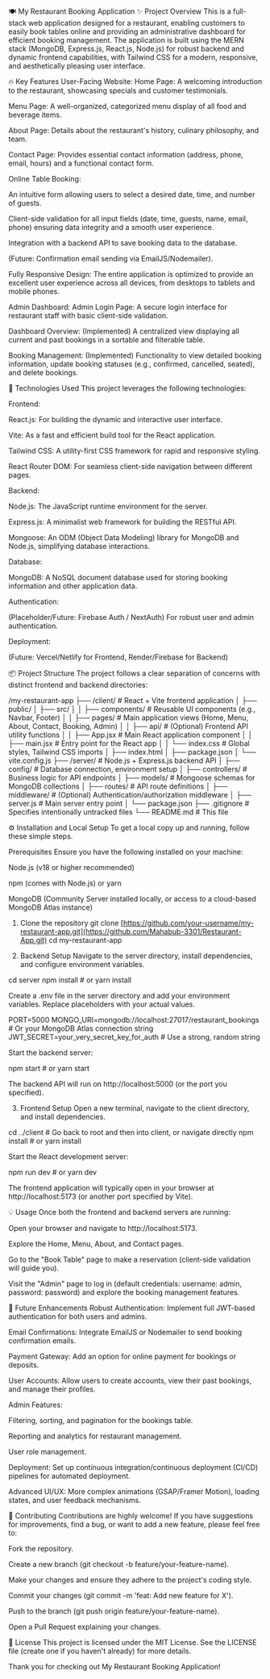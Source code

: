 🍽️ My Restaurant Booking Application
✨ Project Overview
This is a full-stack web application designed for a restaurant, enabling customers to easily book tables online and providing an administrative dashboard for efficient booking management. The application is built using the MERN stack (MongoDB, Express.js, React.js, Node.js) for robust backend and dynamic frontend capabilities, with Tailwind CSS for a modern, responsive, and aesthetically pleasing user interface.

🔥 Key Features
User-Facing Website:
Home Page: A welcoming introduction to the restaurant, showcasing specials and customer testimonials.

Menu Page: A well-organized, categorized menu display of all food and beverage items.

About Page: Details about the restaurant's history, culinary philosophy, and team.

Contact Page: Provides essential contact information (address, phone, email, hours) and a functional contact form.

Online Table Booking:

An intuitive form allowing users to select a desired date, time, and number of guests.

Client-side validation for all input fields (date, time, guests, name, email, phone) ensuring data integrity and a smooth user experience.

Integration with a backend API to save booking data to the database.

(Future: Confirmation email sending via EmailJS/Nodemailer).

Fully Responsive Design: The entire application is optimized to provide an excellent user experience across all devices, from desktops to tablets and mobile phones.

Admin Dashboard:
Admin Login Page: A secure login interface for restaurant staff with basic client-side validation.

Dashboard Overview: (Implemented) A centralized view displaying all current and past bookings in a sortable and filterable table.

Booking Management: (Implemented) Functionality to view detailed booking information, update booking statuses (e.g., confirmed, cancelled, seated), and delete bookings.

🚀 Technologies Used
This project leverages the following technologies:

Frontend:

React.js: For building the dynamic and interactive user interface.

Vite: As a fast and efficient build tool for the React application.

Tailwind CSS: A utility-first CSS framework for rapid and responsive styling.

React Router DOM: For seamless client-side navigation between different pages.

Backend:

Node.js: The JavaScript runtime environment for the server.

Express.js: A minimalist web framework for building the RESTful API.

Mongoose: An ODM (Object Data Modeling) library for MongoDB and Node.js, simplifying database interactions.

Database:

MongoDB: A NoSQL document database used for storing booking information and other application data.

Authentication:

(Placeholder/Future: Firebase Auth / NextAuth) For robust user and admin authentication.

Deployment:

(Future: Vercel/Netlify for Frontend, Render/Firebase for Backend)

📦 Project Structure
The project follows a clear separation of concerns with distinct frontend and backend directories:

/my-restaurant-app
├── /client/              # React + Vite frontend application
│   ├── public/
│   ├── src/
│   │   ├── components/   # Reusable UI components (e.g., Navbar, Footer)
│   │   ├── pages/        # Main application views (Home, Menu, About, Contact, Booking, Admin)
│   │   ├── api/          # (Optional) Frontend API utility functions
│   │   ├── App.jsx       # Main React application component
│   │   ├── main.jsx      # Entry point for the React app
│   │   └── index.css     # Global styles, Tailwind CSS imports
│   ├── index.html
│   ├── package.json
│   └── vite.config.js
├── /server/              # Node.js + Express.js backend API
│   ├── config/           # Database connection, environment setup
│   ├── controllers/      # Business logic for API endpoints
│   ├── models/           # Mongoose schemas for MongoDB collections
│   ├── routes/           # API route definitions
│   ├── middleware/       # (Optional) Authentication/authorization middleware
│   ├── server.js         # Main server entry point
│   └── package.json
├── .gitignore            # Specifies intentionally untracked files
└── README.md             # This file

⚙️ Installation and Local Setup
To get a local copy up and running, follow these simple steps.

Prerequisites
Ensure you have the following installed on your machine:

Node.js (v18 or higher recommended)

npm (comes with Node.js) or yarn

MongoDB (Community Server installed locally, or access to a cloud-based MongoDB Atlas instance)

1. Clone the repository
git clone [https://github.com/your-username/my-restaurant-app.git](https://github.com/Mahabub-3301/Restaurant-App.git)
cd my-restaurant-app

2. Backend Setup
Navigate to the server directory, install dependencies, and configure environment variables.

cd server
npm install # or yarn install

Create a .env file in the server directory and add your environment variables. Replace placeholders with your actual values.

PORT=5000
MONGO_URI=mongodb://localhost:27017/restaurant_bookings # Or your MongoDB Atlas connection string
JWT_SECRET=your_very_secret_key_for_auth # Use a strong, random string

Start the backend server:

npm start # or yarn start

The backend API will run on http://localhost:5000 (or the port you specified).

3. Frontend Setup
Open a new terminal, navigate to the client directory, and install dependencies.

cd ../client # Go back to root and then into client, or navigate directly
npm install # or yarn install

Start the React development server:

npm run dev # or yarn dev

The frontend application will typically open in your browser at http://localhost:5173 (or another port specified by Vite).

💡 Usage
Once both the frontend and backend servers are running:

Open your browser and navigate to http://localhost:5173.

Explore the Home, Menu, About, and Contact pages.

Go to the "Book Table" page to make a reservation (client-side validation will guide you).

Visit the "Admin" page to log in (default credentials: username: admin, password: password) and explore the booking management features.

🔮 Future Enhancements
Robust Authentication: Implement full JWT-based authentication for both users and admins.

Email Confirmations: Integrate EmailJS or Nodemailer to send booking confirmation emails.

Payment Gateway: Add an option for online payment for bookings or deposits.

User Accounts: Allow users to create accounts, view their past bookings, and manage their profiles.

Admin Features:

Filtering, sorting, and pagination for the bookings table.

Reporting and analytics for restaurant management.

User role management.

Deployment: Set up continuous integration/continuous deployment (CI/CD) pipelines for automated deployment.

Advanced UI/UX: More complex animations (GSAP/Framer Motion), loading states, and user feedback mechanisms.

🤝 Contributing
Contributions are highly welcome! If you have suggestions for improvements, find a bug, or want to add a new feature, please feel free to:

Fork the repository.

Create a new branch (git checkout -b feature/your-feature-name).

Make your changes and ensure they adhere to the project's coding style.

Commit your changes (git commit -m 'feat: Add new feature for X').

Push to the branch (git push origin feature/your-feature-name).

Open a Pull Request explaining your changes.

📄 License
This project is licensed under the MIT License. See the LICENSE file (create one if you haven't already) for more details.

Thank you for checking out My Restaurant Booking Application!
